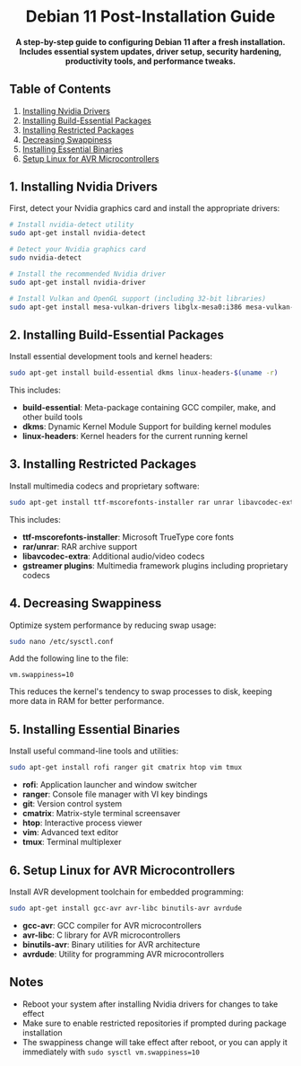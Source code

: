 <h1 align="center">
  Debian 11 Post-Installation Guide
</h1>

<h4 align="center">A step-by-step guide to configuring Debian 11 after a fresh installation. Includes essential system updates, driver setup, security hardening, productivity tools, and performance tweaks.</h4>

## Table of Contents

1. [Installing Nvidia Drivers](#1-installing-nvidia-drivers)
2. [Installing Build-Essential Packages](#2-installing-build-essential-packages)
3. [Installing Restricted Packages](#3-installing-restricted-packages)
4. [Decreasing Swappiness](#4-decreasing-swappiness)
5. [Installing Essential Binaries](#5-installing-essential-binaries)
6. [Setup Linux for AVR Microcontrollers](#6-setup-linux-for-avr-microcontrollers)

## 1. Installing Nvidia Drivers

First, detect your Nvidia graphics card and install the appropriate drivers:

```bash
# Install nvidia-detect utility
sudo apt-get install nvidia-detect

# Detect your Nvidia graphics card
sudo nvidia-detect

# Install the recommended Nvidia driver
sudo apt-get install nvidia-driver

# Install Vulkan and OpenGL support (including 32-bit libraries)
sudo apt-get install mesa-vulkan-drivers libglx-mesa0:i386 mesa-vulkan-drivers:i386 libgl1-mesa-dri:i386
```

## 2. Installing Build-Essential Packages

Install essential development tools and kernel headers:

```bash
sudo apt-get install build-essential dkms linux-headers-$(uname -r)
```

This includes:
- **build-essential**: Meta-package containing GCC compiler, make, and other build tools
- **dkms**: Dynamic Kernel Module Support for building kernel modules
- **linux-headers**: Kernel headers for the current running kernel

## 3. Installing Restricted Packages

Install multimedia codecs and proprietary software:

```bash
sudo apt-get install ttf-mscorefonts-installer rar unrar libavcodec-extra gstreamer1.0-libav gstreamer1.0-plugins-ugly gstreamer1.0-vaapi
```

This includes:
- **ttf-mscorefonts-installer**: Microsoft TrueType core fonts
- **rar/unrar**: RAR archive support
- **libavcodec-extra**: Additional audio/video codecs
- **gstreamer plugins**: Multimedia framework plugins including proprietary codecs

## 4. Decreasing Swappiness

Optimize system performance by reducing swap usage:

```bash
sudo nano /etc/sysctl.conf
```

Add the following line to the file:
```
vm.swappiness=10
```

This reduces the kernel's tendency to swap processes to disk, keeping more data in RAM for better performance.

## 5. Installing Essential Binaries

Install useful command-line tools and utilities:

```bash
sudo apt-get install rofi ranger git cmatrix htop vim tmux
```

- **rofi**: Application launcher and window switcher
- **ranger**: Console file manager with VI key bindings
- **git**: Version control system
- **cmatrix**: Matrix-style terminal screensaver
- **htop**: Interactive process viewer
- **vim**: Advanced text editor
- **tmux**: Terminal multiplexer

## 6. Setup Linux for AVR Microcontrollers

Install AVR development toolchain for embedded programming:

```bash
sudo apt-get install gcc-avr avr-libc binutils-avr avrdude
```

- **gcc-avr**: GCC compiler for AVR microcontrollers
- **avr-libc**: C library for AVR microcontrollers
- **binutils-avr**: Binary utilities for AVR architecture
- **avrdude**: Utility for programming AVR microcontrollers

## Notes

- Reboot your system after installing Nvidia drivers for changes to take effect
- Make sure to enable restricted repositories if prompted during package installation
- The swappiness change will take effect after reboot, or you can apply it immediately with `sudo sysctl vm.swappiness=10`
